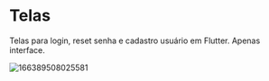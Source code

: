 # Telas

Telas para login, reset senha e cadastro usuário em Flutter. Apenas interface. 

![166389508025581](https://user-images.githubusercontent.com/53906594/191875698-da5ec091-9b42-43a8-9579-ac285403aa3c.JPG)
